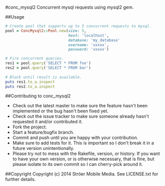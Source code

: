 #conc_mysql2
Concurrent mysql requests using mysql2 gem.

##Usage
``` ruby
# Create pool that supports up to 5 concurrent requests to mysql.
pool = ConcMysql2::Pool.new(size: 5,
                            host: 'localhost',
                            database: 'my_database'
                            username: 'xxxxx',
                            password: 'xxxxx')

# Fire concurrent queries.                        
res1 = pool.query('SELECT * FROM foo')
res2 = pool.query('SELECT * FROM bar')
  
# Block until result is available.
puts res1.to_a.inspect
puts res2.to_a.inspect
```

##Contributing to conc_mysql2
* Check out the latest master to make sure the feature hasn't been implemented or the bug hasn't been fixed yet.
* Check out the issue tracker to make sure someone already hasn't requested it and/or contributed it.
* Fork the project.
* Start a feature/bugfix branch.
* Commit and push until you are happy with your contribution.
* Make sure to add tests for it. This is important so I don't break it in a future version unintentionally.
* Please try not to mess with the Rakefile, version, or history. If you want to have your own version, or is otherwise necessary, that is fine, but please isolate to its own commit so I can cherry-pick around it.

##Copyright
Copyright (c) 2014 Ströer Mobile Media. See LICENSE.txt for
further details.

